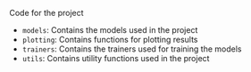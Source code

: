 Code for the project
- `models`: Contains the models used in the project
- `plotting`: Contains functions for plotting results
- `trainers`: Contains the trainers used for training the models
- `utils`: Contains utility functions used in the project
